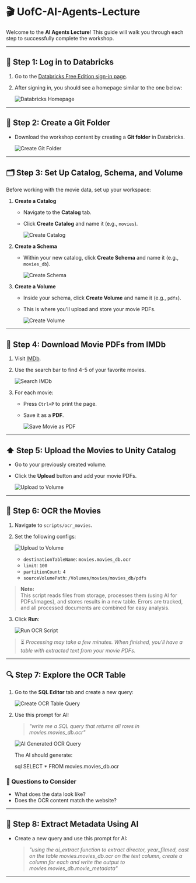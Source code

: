 # 🎬 UofC-AI-Agents-Lecture

Welcome to the **AI Agents Lecture**! This guide will walk you through each step to successfully complete the workshop.

---

## 🚀 Step 1: Log in to Databricks

1. Go to the [Databricks Free Edition sign-in page](https://docs.databricks.com/aws/en/getting-started/free-edition#sign-up-for-databricks-free-edition).
2. After signing in, you should see a homepage similar to the one below:

   ![Databricks Homepage](assets/databricks_free_edition_home_page.png)

---

## 📁 Step 2: Create a Git Folder

- Download the workshop content by creating a **Git folder** in Databricks.

  ![Create Git Folder](assets/create_git_folder.png)

---

## 🗂️ Step 3: Set Up Catalog, Schema, and Volume

Before working with the movie data, set up your workspace:

1. **Create a Catalog**  
   - Navigate to the **Catalog** tab.
   - Click **Create Catalog** and name it (e.g., `movies`).

     ![Create Catalog](assets/create_catalog.png)

2. **Create a Schema**  
   - Within your new catalog, click **Create Schema** and name it (e.g., `movies_db`).

     ![Create Schema](assets/create_schema.png)

3. **Create a Volume**  
   - Inside your schema, click **Create Volume** and name it (e.g., `pdfs`).
   - This is where you'll upload and store your movie PDFs.

     ![Create Volume](assets/create_volume.png)

---

## 🎥 Step 4: Download Movie PDFs from IMDb

1. Visit [IMDb](https://www.imdb.com/?ref_=tt_nv_home).
2. Use the search bar to find 4-5 of your favorite movies.

   ![Search IMDb](assets/search_imdb.png)

3. For each movie:
   - Press `Ctrl+P` to print the page.
   - Save it as a **PDF**.

     ![Save Movie as PDF](assets/save_movie_as_pdf.png)

---

## ⬆️ Step 5: Upload the Movies to Unity Catalog

- Go to your previously created volume.
- Click the **Upload** button and add your movie PDFs.

  ![Upload to Volume](assets/upload_to_volume.png)

---

## 🤖 Step 6: OCR the Movies

1. Navigate to `scripts/ocr_movies`.
2. Set the following configs:

   ![Upload to Volume](assets/ocr_script.png)

   - `destinationTableName`: `movies.movies_db.ocr`
   - `limit`: `100`
   - `partitionCount`: `4`
   - `sourceVolumePath`: `/Volumes/movies/movies_db/pdfs`

> **Note:**  
> This script reads files from storage, processes them (using AI for PDFs/images), and stores results in a new table. Errors are tracked, and all processed documents are combined for easy analysis.

3. Click **Run**:

   ![Run OCR Script](assets/run_ocr_script.png)

> ⏳ *Processing may take a few minutes. When finished, you'll have a table with extracted text from your movie PDFs.*

---

## 🔍 Step 7: Explore the OCR Table

1. Go to the **SQL Editor** tab and create a new query:

   ![Create OCR Table Query](assets/create_ocr_table_sql_query.png)

2. Use this prompt for AI:  
   > *"write me a SQL query that returns all rows in movies.movies_db.ocr"*

   ![AI Generated OCR Query](assets/ocr_sql_query_ai_assistant.png)

   The AI should generate:

   sql
   SELECT *
   FROM movies.movies_db.ocr
   

### 📝 Questions to Consider

- What does the data look like?
- Does the OCR content match the website?

---

## 🧠 Step 8: Extract Metadata Using AI

- Create a new query and use this prompt for AI:  
  > *"using the ai_extract function to extract director, year_filmed, cast on the table movies.movies_db.ocr on the text column, create a column for each and write the output to movies.movies_db.movie_metadata"*

---






